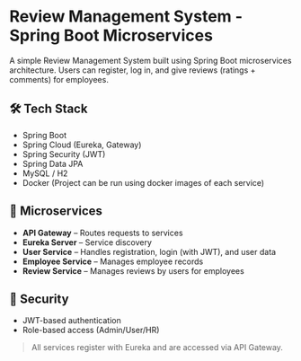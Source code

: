 # Review Management System - Spring Boot Microservices

A simple Review Management System built using Spring Boot microservices architecture. Users can register, log in, and give reviews (ratings + comments) for employees.

## 🛠 Tech Stack

- Spring Boot
- Spring Cloud (Eureka, Gateway)
- Spring Security (JWT)
- Spring Data JPA
- MySQL / H2
- Docker (Project can be run using docker images of each service)

## 🧩 Microservices

- **API Gateway** – Routes requests to services
- **Eureka Server** – Service discovery
- **User Service** – Handles registration, login (with JWT), and user data
- **Employee Service** – Manages employee records
- **Review Service** – Manages reviews by users for employees

## 🔐 Security

- JWT-based authentication
- Role-based access (Admin/User/HR)


> All services register with Eureka and are accessed via API Gateway.
